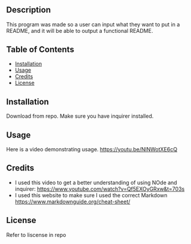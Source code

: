 # <README-Generator>

## Description
This program was made so a user can input what they want to put in a README, and it will be able to output a functional README.

## Table of Contents

- [Installation](#installation)
- [Usage](#usage)
- [Credits](#credits)
- [License](#license)

## Installation

Download from repo. Make sure you have inquirer installed.

## Usage 
Here is a video demonstrating usage.
https://youtu.be/NlNWotXE6cQ 

## Credits
- I used this video to get a better understanding of using NOde and inquirer: https://www.youtube.com/watch?v=Qf5EXOyGRxw&t=703s 
- I used this website to make sure I used the correct Markdown https://www.markdownguide.org/cheat-sheet/ 

## License

Refer to liscense in repo 